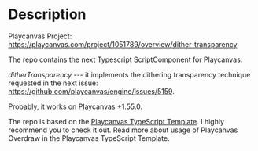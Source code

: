 # Description

Playcanvas Project: https://playcanvas.com/project/1051789/overview/dither-transparency

The repo contains the next Typescript ScriptComponent for Playcanvas:

*ditherTransparency* --- it implements the dithering transparency technique requested in the next issue: https://github.com/playcanvas/engine/issues/5159.

Probably, it works on Playcanvas +1.55.0.

The repo is based on the [Playcanvas TypeScript Template](https://github.com/querielo/playcanvas-typescript-template). I highly recommend you to check it out. Read more about usage of Playcanvas Overdraw in the Playcanvas TypeScript Template.
